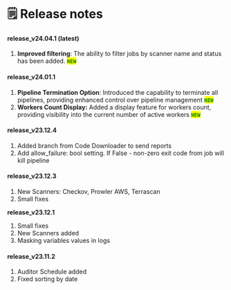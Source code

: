 # 🗒️ Release notes

#### release\_v24.04.1 (latest)

1. **Improved filtering**: The ability to filter jobs by scanner name and status has been added. <mark style="color:green;">**`NEW`**</mark>

#### release\_v24.01.1&#x20;

1. **Pipeline Termination Option**: Introduced the capability to terminate all pipelines, providing enhanced control over pipeline management <mark style="color:green;">**`NEW`**</mark>
2. **Workers Count Display:** Added a display feature for workers count, providing visibility into the current number of active workers <mark style="color:green;">**`NEW`**</mark>

#### release\_v23.12.4&#x20;

1. Added branch from Code Downloader to send reports
2. Add allow\_failure: bool setting. If False - non-zero exit code from job will kill pipeline

#### release\_v23.12.3&#x20;

1. New Scanners: Checkov, Prowler AWS, Terrascan
2. Small fixes

**release\_v23.12.1**

1. Small fixes
2. New Scanners added
3. Masking variables values in logs

#### release\_v23.11.2

1. Auditor Schedule added
2. Fixed sorting by date
